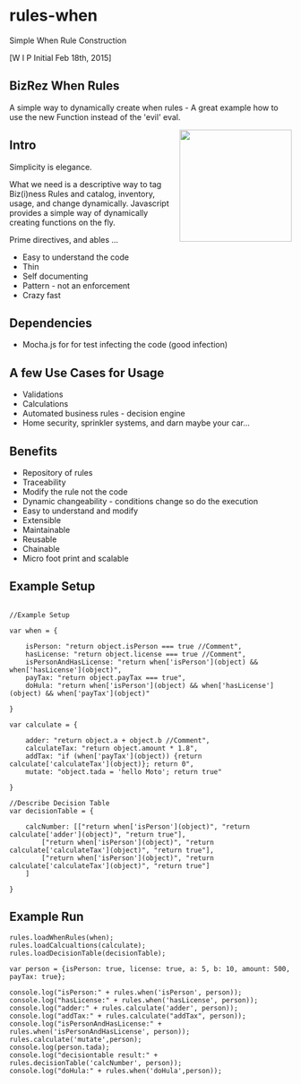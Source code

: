 # rules-when
Simple When Rule Construction

[W I P Initial Feb 18th, 2015]


## BizRez When Rules

A simple way to dynamically create when rules - A great example how to use the new Function instead of the 'evil' eval.

<img src="http://upload.wikimedia.org/wikipedia/commons/d/dc/Magneto,_longitudinal_section_(Rankin_Kennedy,_Modern_Engines,_Vol_II).jpg" align="right" width="200px" />

## Intro

Simplicity is elegance.

What we need is a descriptive way to tag Biz(i)ness Rules and catalog, inventory, usage, and change dynamically.
Javascript provides a simple way of dynamically creating functions on the fly.


Prime directives, and ables ...
- Easy to understand the code
- Thin
- Self documenting
- Pattern - not an enforcement
- Crazy fast


## Dependencies

-  Mocha.js for for test infecting the code (good infection)

## A few Use Cases for Usage

- Validations
- Calculations
- Automated business rules - decision engine
- Home security, sprinkler systems, and darn maybe your car...

## Benefits

- Repository of rules
- Traceability
- Modify the rule not the code
- Dynamic changeability - conditions change so do the execution
- Easy to understand and modify
- Extensible
- Maintainable
- Reusable
- Chainable
- Micro foot print and scalable

## Example Setup

```

//Example Setup

var when = {

    isPerson: "return object.isPerson === true //Comment",
    hasLicense: "return object.license === true //Comment",
    isPersonAndHasLicense: "return when['isPerson'](object) && when['hasLicense'](object)",
    payTax: "return object.payTax === true",
    doHula: "return when['isPerson'](object) && when['hasLicense'](object) && when['payTax'](object)"

}

var calculate = {

    adder: "return object.a + object.b //Comment",
    calculateTax: "return object.amount * 1.8",
    addTax: "if (when['payTax'](object)) {return calculate['calculateTax'](object)}; return 0",
    mutate: "object.tada = 'hello Moto'; return true"

}

//Describe Decision Table
var decisionTable = {

    calcNumber: [["return when['isPerson'](object)", "return calculate['adder'](object)", "return true"],
        ["return when['isPerson'](object)", "return calculate['calculateTax'](object)", "return true"],
        ["return when['isPerson'](object)", "return calculate['calculateTax'](object)", "return true"]
    ]

}

```

## Example Run

```
rules.loadWhenRules(when);
rules.loadCalcualtions(calculate);
rules.loadDecisionTable(decisionTable);

var person = {isPerson: true, license: true, a: 5, b: 10, amount: 500, payTax: true};

console.log("isPerson:" + rules.when('isPerson', person));
console.log("hasLicense:" + rules.when('hasLicense', person));
console.log("adder:" + rules.calculate('adder', person));
console.log("addTax:" + rules.calculate("addTax", person));
console.log("isPersonAndHasLicense:" + rules.when('isPersonAndHasLicense', person));
rules.calculate('mutate',person);
console.log(person.tada);
console.log("decisiontable result:" + rules.decisionTable('calcNumber', person));
console.log("doHula:" + rules.when('doHula',person));

```